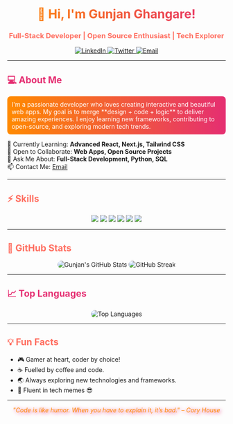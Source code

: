 <!-- 🌟 Welcome Section with Gradient -->
<h1 align="center" style="background: linear-gradient(90deg, #ff8a00, #e52e71); -webkit-background-clip: text; color: transparent;">
  👋 Hi, I'm Gunjan Ghangare!
</h1>
<h3 align="center" style="color:#ff6f61;">Full-Stack Developer | Open Source Enthusiast | Tech Explorer</h3>

<p align="center">
  <a href="https://www.linkedin.com/in/your-linkedin/">
    <img alt="LinkedIn" src="https://img.shields.io/badge/LinkedIn-0077B5?style=for-the-badge&logo=linkedin&logoColor=white&labelColor=0A66C2&animation=shine"/>
  </a>
  <a href="https://twitter.com/your-twitter">
    <img alt="Twitter" src="https://img.shields.io/badge/Twitter-1DA1F2?style=for-the-badge&logo=twitter&logoColor=white&labelColor=0d8ddb&animation=shine"/>
  </a>
  <a href="mailto:your-email@gmail.com">
    <img alt="Email" src="https://img.shields.io/badge/Email-D14836?style=for-the-badge&logo=gmail&logoColor=white&labelColor=c71610&animation=shine"/>
  </a>
</p>

---

<!-- 💻 About Me Section with Highlight -->
<h2 style="color:#e52e71;">💻 About Me</h2>
<p style="background: linear-gradient(to right, #ff8a00, #e52e71); padding: 10px; border-radius: 8px; color:white;">
I'm a passionate developer who loves creating interactive and beautiful web apps. My goal is to merge **design + code + logic** to deliver amazing experiences. I enjoy learning new frameworks, contributing to open-source, and exploring modern tech trends.
</p>

<p>
🌱 Currently Learning: <b>Advanced React, Next.js, Tailwind CSS</b><br>
👯 Open to Collaborate: <b>Web Apps, Open Source Projects</b><br>
💬 Ask Me About: <b>Full-Stack Development, Python, SQL</b><br>
📫 Contact Me: <a href="mailto:your-email@gmail.com">Email</a>
</p>

---

<!-- ⚡ Skills Section with Neon Badges -->
<h2 style="color:#ff6f61;">⚡ Skills</h2>
<p align="center">
  <img src="https://img.shields.io/badge/HTML5-E34F26?style=for-the-badge&logo=html5&logoColor=white&labelColor=ff4500"/>
  <img src="https://img.shields.io/badge/CSS3-1572B6?style=for-the-badge&logo=css3&logoColor=white&labelColor=1e90ff"/>
  <img src="https://img.shields.io/badge/JavaScript-F7DF1E?style=for-the-badge&logo=javascript&logoColor=black&labelColor=ffeb3b"/>
  <img src="https://img.shields.io/badge/React-61DAFB?style=for-the-badge&logo=react&logoColor=black&labelColor=00d1ff"/>
  <img src="https://img.shields.io/badge/Node.js-339933?style=for-the-badge&logo=nodedotjs&logoColor=white&labelColor=32cd32"/>
  <img src="https://img.shields.io/badge/SQL-4479A1?style=for-the-badge&logo=mysql&logoColor=white&labelColor=1e90ff"/>
</p>

---

<!-- 🚀 GitHub Stats with Glow Effect -->
<h2 style="color:#ff6f61;">🚀 GitHub Stats</h2>
<p align="center">
  <img src="https://github-readme-stats.vercel.app/api?username=your-username&show_icons=true&theme=dracula&count_private=true" alt="Gunjan's GitHub Stats" style="border-radius:10px;"/>
  <img src="https://github-readme-streak-stats.herokuapp.com/?user=your-username&theme=dracula" alt="GitHub Streak" style="border-radius:10px;"/>
</p>

---

<!-- 📈 Most Used Languages with Animated Gradient -->
<h2 style="color:#e52e71;">📈 Top Languages</h2>
<p align="center">
  <img src="https://github-readme-stats.vercel.app/api/top-langs/?username=your-username&layout=compact&theme=dracula" alt="Top Languages" style="border-radius:10px;"/>
</p>

---

<!-- 💡 Fun Facts with Emojis and Glow -->
<h2 style="color:#ff6f61;">💡 Fun Facts</h2>
<ul>
  <li>🎮 Gamer at heart, coder by choice!</li>
  <li>☕ Fuelled by coffee and code.</li>
  <li>🌏 Always exploring new technologies and frameworks.</li>
  <li>💬 Fluent in tech memes 😎</li>
</ul>

---

<p align="center">
  <i style="color:#ff8a00; text-shadow: 2px 2px 8px #e52e71;">"Code is like humor. When you have to explain it, it’s bad." – Cory House</i>
</p>

